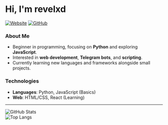 # Hi, I'm revelxd

[![Website](https://img.shields.io/badge/Website-000000?style=for-the-badge&logo=react&logoColor=61DAFB&radius=10)](https://revelxd.github.io/bio/)
[![GitHub](https://img.shields.io/badge/Code-333333?style=for-the-badge&logo=git&logoColor=white&radius=10)](https://github.com/revelxd)

### About Me  
- Beginner in programming, focusing on **Python** and exploring **JavaScript**.  
- Interested in **web development**, **Telegram bots**, and **scripting**.  
- Currently learning new languages and frameworks alongside small projects.  

### Technologies  
- **Languages**: Python, JavaScript (Basics)  
- **Web**: HTML/CSS, React (Learning)  

---

![GitHub Stats](https://github-readme-stats.vercel.app/api?username=revelxd&show_icons=true&theme=dark&border_radius=10)  
![Top Langs](https://github-readme-stats.vercel.app/api/top-langs/?username=revelxd&layout=compact&theme=dark&border_radius=10)  
